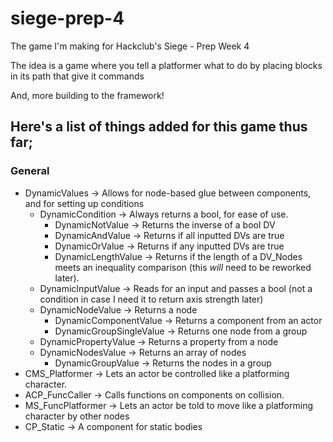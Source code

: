 # siege-prep-4
The game I'm making for Hackclub's Siege - Prep Week 4

The idea is a game where you tell a platformer what to do by placing blocks in its path that give it commands

And, more building to the framework!
## Here's a list of things added for this game thus far;
### General
- DynamicValues -> Allows for node-based glue between components, and for setting up conditions
    - DynamicCondition -> Always returns a bool, for ease of use.
        - DynamicNotValue -> Returns the inverse of a bool DV
        - DynamicAndValue -> Returns if all inputted DVs are true
        - DynamicOrValue -> Returns if any inputted DVs are true
        - DynamicLengthValue -> Returns if the length of a DV_Nodes meets an inequality comparison (this *will* need to be reworked later).
    - DynamicInputValue -> Reads for an input and passes a bool (not a condition in case I need it to return axis strength later)
    - DynamicNodeValue -> Returns a node
        - DynamicComponentValue -> Returns a component from an actor
        - DynamicGroupSingleValue -> Returns one node from a group
    - DynamicPropertyValue -> Returns a property from a node
    - DynamicNodesValue -> Returns an array of nodes
        - DynamicGroupValue -> Returns the nodes in a group
- CMS_Platformer -> Lets an actor be controlled like a platforming character.
- ACP_FuncCaller -> Calls functions on components on collision.
- MS_FuncPlatformer -> Lets an actor be told to move like a platforming character by other nodes
- CP_Static -> A component for static bodies

